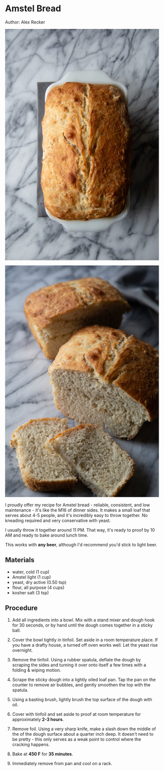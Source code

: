 # Amstel Bread

Author: Alex Recker

![](../images/amstel-bread-1.jpg)

![](../images/amstel-bread-2.jpg)

I proudly offer my recipe for Amstel bread - reliable, consistent, and
low maintenance - it's like the M16 of dinner sides.  It makes a small
loaf that serves about 4-5 people, and it's incredibly easy to throw
together.  No kneading required and very conservative with yeast.

I usually throw it together around 11 PM.  That way, it's ready to
proof by 10 AM and ready to bake around lunch time.

This works with **any beer**, although I'd recommend you'd stick to
light beer.

## Materials

- water, cold (1 cup)
- Amstel light (1 cup)
- yeast, dry active (0.50 tsp)
- flour, all purpose (4 cups)
- kosher salt (3 tsp)

## Procedure

1. Add all ingredients into a bowl.  Mix with a stand mixer and dough
   hook for 30 seconds, or by hand until the dough comes together in a
   sticky ball.

2. Cover the bowl tightly in tinfoil.  Set aside in a room temperature
   place.  If you have a drafty house, a turned off oven works well.
   Let the yeast rise overnight.

3. Remove the tinfoil.  Using a rubber spatula, deflate the dough by
   scraping the sides and turning it over onto itself a few times with
   a folding & wiping motion.

4. Scrape the sticky dough into a lightly oiled loaf pan.  Tap the pan
   on the counter to remove air bubbles, and gently smoothen the top
   with the spatula.

5. Using a basting brush, lightly brush the top surface of the dough
   with oil.

6. Cover with tinfoil and set aside to proof at room temperature for
   approximately **2-3 hours**.

7. Remove foil.  Using a very sharp knife, make a slash down the
   middle of the of the dough surface about a quarter inch deep.  It
   doesn't need to be pretty - this only serves as a weak point to
   control where the cracking happens.

8. Bake at **450 F** for **35 minutes**.

9. Immediately remove from pan and cool on a rack.
